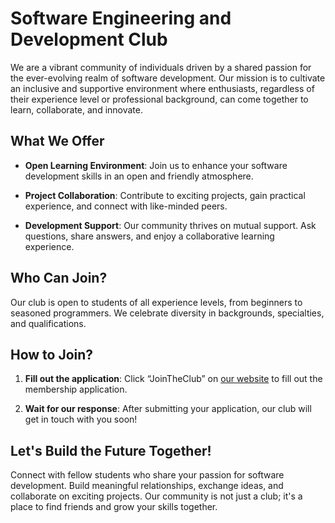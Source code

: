 # Software Engineering and Development Club

We are a vibrant community of individuals driven by a shared passion for the ever-evolving realm of software development. Our mission is to cultivate an inclusive and supportive environment where enthusiasts, regardless of their experience level or professional background, can come together to learn, collaborate, and innovate.

## What We Offer

- **Open Learning Environment**: Join us to enhance your software development skills in an open and friendly atmosphere.
  
- **Project Collaboration**: Contribute to exciting projects, gain practical experience, and connect with like-minded peers.

- **Development Support**: Our community thrives on mutual support. Ask questions, share answers, and enjoy a collaborative learning experience.

## Who Can Join?

Our club is open to students of all experience levels, from beginners to seasoned programmers. We celebrate diversity in backgrounds, specialties, and qualifications.

## How to Join?

1. **Fill out the application**: Click “JoinTheClub” on [our website](https://seadclub.online) to fill out the membership application.
   
2. **Wait for our response**: After submitting your application, our club will get in touch with you soon!

## Let's Build the Future Together!

Connect with fellow students who share your passion for software development. Build meaningful relationships, exchange ideas, and collaborate on exciting projects. Our community is not just a club; it's a place to find friends and grow your skills together.
